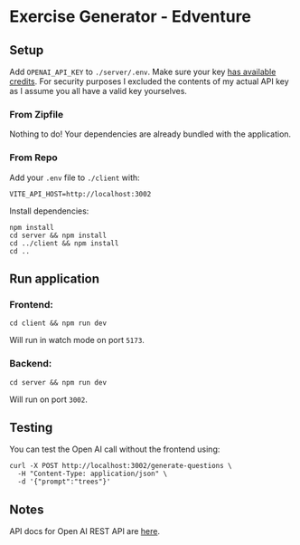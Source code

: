 # Exercise Generator - Edventure
## Setup
Add `OPENAI_API_KEY` to `./server/.env`. Make sure your key [has available credits](https://platform.openai.com/settings/organization/billing/overview). For security purposes I excluded the contents of my actual API key as I assume you all have a valid key yourselves.

### From Zipfile
Nothing to do! Your dependencies are already bundled with the application.

### From Repo
Add your `.env` file to `./client` with:
```
VITE_API_HOST=http://localhost:3002
```

Install dependencies:
```
npm install
cd server && npm install
cd ../client && npm install
cd ..
```

## Run application
### Frontend:
```
cd client && npm run dev
```
Will run in watch mode on port `5173`.

### Backend:
```
cd server && npm run dev
```
Will run on port `3002`.

## Testing
You can test the Open AI call without the frontend using:
```
curl -X POST http://localhost:3002/generate-questions \
  -H "Content-Type: application/json" \
  -d '{"prompt":"trees"}'
```

## Notes
API docs for Open AI REST API are [here](https://platform.openai.com/docs/overview).